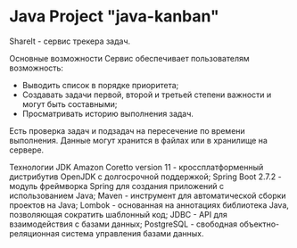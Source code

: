 # Java Project "java-kanban"
ShareIt - cервис трекера задач.

Основные возможности
Сервис обеспечивает пользователям возможность:

* Выводить список в порядке приоритета;
* Создавать задачи первой, второй и третьей степени важности и могут быть составными;
* Просматривать историю выполнения задач. 

Есть проверка задач и подзадач на пересечение по времени выполнения. Данные могут
хранится в файлах или в хранилище на сервере.

Технологии
JDK Amazon Coretto version 11 - кроссплатформенный дистрибутив OpenJDK с долгосрочной поддержкой;
Spring Boot 2.7.2 - модуль фреймворка Spring для создания приложений с использованием Java;
Maven - инструмент для автоматической сборки проектов на Java;
Lombok - основанная на аннотациях библиотека Java, позволяющая сократить шаблонный код;
JDBC - API для взаимодействия с базами данных;
PostgreSQL - свободная объектно-реляционная система управления базами данных.
